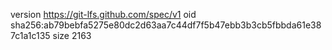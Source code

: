 version https://git-lfs.github.com/spec/v1
oid sha256:ab79bebfa5275e80dc2d63aa7c44df7f5b47ebb3b3cb5fbbda61e387c1a1c135
size 2163
